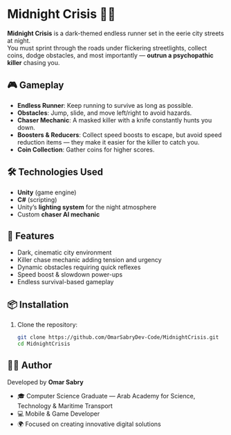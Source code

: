 # Midnight Crisis 🌙💀

**Midnight Crisis** is a dark-themed endless runner set in the eerie city streets at night.  
You must sprint through the roads under flickering streetlights, collect coins, dodge obstacles, and most importantly — **outrun a psychopathic killer** chasing you.  

## 🎮 Gameplay
- **Endless Runner**: Keep running to survive as long as possible.  
- **Obstacles**: Jump, slide, and move left/right to avoid hazards.  
- **Chaser Mechanic**: A masked killer with a knife constantly hunts you down.  
- **Boosters & Reducers**: Collect speed boosts to escape, but avoid speed reduction items — they make it easier for the killer to catch you.  
- **Coin Collection**: Gather coins for higher scores.  

## 🛠️ Technologies Used
- **Unity** (game engine)  
- **C#** (scripting)  
- Unity’s **lighting system** for the night atmosphere  
- Custom **chaser AI mechanic**  

## 🚀 Features
- Dark, cinematic city environment  
- Killer chase mechanic adding tension and urgency  
- Dynamic obstacles requiring quick reflexes  
- Speed boost & slowdown power-ups  
- Endless survival-based gameplay  

## 📦 Installation
1. Clone the repository:  
   ```bash
   git clone https://github.com/OmarSabryDev-Code/MidnightCrisis.git
   cd MidnightCrisis

## 👨‍💻 Author
Developed by **Omar Sabry**  
- 🎓 Computer Science Graduate — Arab Academy for Science, Technology & Maritime Transport  
- 💻 Mobile & Game Developer  
- 🌍 Focused on creating innovative digital solutions  
